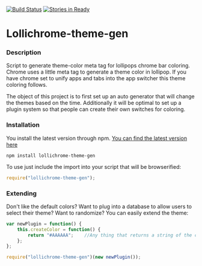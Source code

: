 [![Build Status](https://travis-ci.org/maximx1/lollichrome-theme-gen.svg)](https://travis-ci.org/maximx1/lollichrome-theme-gen)
[![Stories in Ready](https://badge.waffle.io/maximx1/lollichrome-theme-gen.png?label=ready&title=Ready)](https://waffle.io/maximx1/lollichrome-theme-gen)

Lollichrome-theme-gen
=====================

### Description
Script to generate theme-color meta tag for lollipops chrome bar coloring. Chrome uses a little meta tag to generate a theme color in lollipop. If you have chrome set to unify apps and tabs into the app switcher this theme coloring follows. 

The object of this project is to first set up an auto generator that will change the themes based on the time. Additionally it will be optimal to set up a plugin system so that people can create their own switches for coloring. 

### Installation
You install the latest version through npm. [You can find the latest version here](https://www.npmjs.com/package/lollichrome-theme-gen)

```shell
npm install lollichrome-theme-gen
```

To use just include the import into your script that will be browserified:

```javascript
require("lollichrome-theme-gen");
```

### Extending
Don't like the default colors? Want to plug into a database to allow users to select their theme? Want to randomize? You can easily extend the theme:

```Javascript
var newPlugin = function() {
    this.createColor = function() {
        return "#AAAAAA";    //Any thing that returns a string of the color you want.
    };
};

require("lollichrome-theme-gen")(new newPlugin());
```